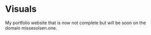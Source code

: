 # Visuals
My portfolio website that is now not complete but will be soon on the domain missesolsen.one.
